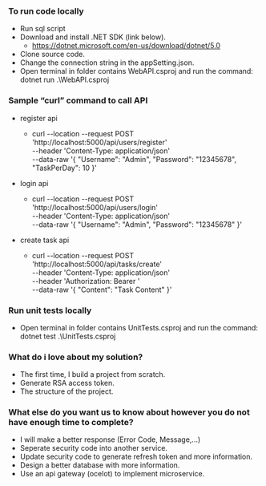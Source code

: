 ### To run code locally

- Run sql script
- Download and install .NET SDK (link below).
	- https://dotnet.microsoft.com/en-us/download/dotnet/5.0
- Clone source code.
- Change the connection string in the appSetting.json.
- Open terminal in folder contains WebAPI.csproj and run the command: dotnet run .\WebAPI.csproj

### Sample “curl” command to call API
- register api
	- curl --location --request POST 'http://localhost:5000/api/users/register' \
			--header 'Content-Type: application/json' \
			--data-raw '{
				"Username": "Admin",
				"Password": "12345678",
				"TaskPerDay": 10
			}'

- login api
	- curl --location --request POST 'http://localhost:5000/api/users/login' \
			--header 'Content-Type: application/json' \
			--data-raw '{
				"Username": "Admin",
				"Password": "12345678"
			}'

- create task api
	- curl --location --request POST 'http://localhost:5000/api/tasks/create' \
			--header 'Content-Type: application/json' \
			--header 'Authorization: Bearer <accessToken from login api>' \
			--data-raw '{
				"Content": "Task Content"
			}'
			
### Run unit tests locally
- Open terminal in folder contains UnitTests.csproj and run the command: dotnet test .\UnitTests.csproj

### What do i love about my solution?
- The first time, I build a project from scratch.
- Generate RSA access token.
- The structure of the project.

### What else do you want us to know about however you do not have enough time to complete?
- I will make a better response (Error Code, Message,...)
- Seperate security code into another service.
- Update security code to generate refresh token and more information.
- Design a better database with more information.
- Use an api gateway (ocelot) to implement microservice.